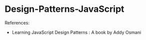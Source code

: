# Design-Patterns-JavaScript

References:

- Learning JavaScript Design Patterns : A book by Addy Osmani
